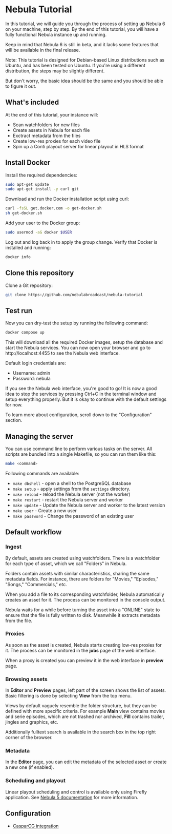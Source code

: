 Nebula Tutorial
===============

In this tutorial, we will guide you through the process of setting up Nebula 6 on your machine, step by step. 
By the end of this tutorial, you will have a fully functional Nebula instance up and running.

Keep in mind that Nebula 6 is still in beta, and it lacks some features that will be available in the final release.

Note: This tutorial is designed for Debian-based Linux distributions such as Ubuntu, 
and has been tested on Ubuntu. If you're using a different distribution, 
the steps may be slightly different. 

But don't worry, the basic idea should be the same and you should be able to figure it out.


What's included
---------------

At the end of this tutorial, your instance will:

 - Scan watchfolders for new files
 - Create assets in Nebula for each file
 - Exctract metadata from the files
 - Create low-res proxies for each video file
 - Spin up a Conti playout server for linear playout in HLS format

Install Docker
--------------

Install the required dependencies:

```bash
sudo apt-get update
sudo apt-get install -y curl git
```

Download and run the Docker installation script using curl:

```bash
curl -fsSL get.docker.com -o get-docker.sh
sh get-docker.sh
```

Add your user to the Docker group:

```bash
sudo usermod -aG docker $USER
```

Log out and log back in to apply the group change.
Verify that Docker is installed and running:

```bash
docker info
```

Clone this repository
---------------------

Clone a Git repository:
  
```bash
git clone https://github.com/nebulabroadcast/nebula-tutorial
```

Test run
--------

Now you can dry-test the setup by running the following command:

```bash
docker compose up
```

This will download all the required Docker images, setup the database and start the Nebula services.
You can now open your browser and go to http://localhost:4455 to see the Nebula web interface.

Default login credentials are:

 - Username: admin
 - Password: nebula

If you see the Nebula web interface, you're good to go! 
It is now a good idea to stop the services by pressing Ctrl+C in the terminal window and setup 
everything properly. But it is okay to continue with the default settings for now.

To learn more about configuration, scroll down to the "Configuration" section.


Managing the server
-------------------

You can use command line to perform various tasks on the server.
All scripts are bundled into a single Makefile, so you can run them like this:

```bash
make <command>
```

Following commands are available:

 - `make dbshell` - open a shell to the PostgreSQL database
 - `make setup` - apply settings from the `settings` directory.
 - `make reload` - reload the Nebula server (not the worker)
 - `make restart` - restart the Nebula server and worker
 - `make update` - Update the Nebula server and worker to the latest version
 - `make user` - Create a new user
 - `make password` - Change the password of an existing user


Default workflow
----------------

### Ingest

By default, assets are created using watchfolders. 
There is a watchfolder for each type of asset, which we call "Folders" in Nebula. 

Folders contain assets with similar characteristics, sharing the same metadata fields. 
For instance, there are folders for "Movies," "Episodes," "Songs," "Commercials," etc.

When you add a file to its corresponding watchfolder, Nebula automatically creates an asset for it. 
The process can be monitored in the console output.

Nebula waits for a while before turning the asset into a "ONLINE" state to ensure that the file is
fully written to disk. Meanwhile it extracts metadata from the file.  

### Proxies

As soon as the asset is created, Nebula starts creating low-res proxies for it.
The process can be monitored in the **jobs** page of the web interface.

When a proxy is created you can preview it in the web interface in **preview** page.

### Browsing assets

In **Editor** and **Preview** pages, left part of the screen shows the list of assets.
Basic filtering is done by selecting **View** from the top menu. 

Views by default vaguely resemble the folder structure, but they can be defined with more
specific criteria. For example **Main** view contains movies and serie episodes, which are
not trashed nor archived, **Fill** contains trailer, jingles and graphics, etc.

Additionally fulltext search is available in the search box in the top right corner of the browser.

### Metadata

In the **Editor** page, you can edit the metadata of the selected asset or create a new one (if enabled).

### Scheduling and playout

Linear playout scheduling and control is available only using Firefly application.
See [Nebula 5 documentation](https://nebulabroadcast.com/doc/nebula/) for more information.

Configuration
-------------

 - [CasparCG integration](https://github.com/nebulabroadcast/nebula-tutorial/blob/main/doc/casparcg.md)
